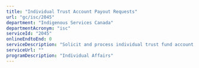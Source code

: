 ```yaml
---
title: "Individual Trust Account Payout Requests"
url: "gc/isc/2045"
department: "Indigenous Services Canada"
departmentAcronym: "isc"
serviceId: "2045"
onlineEndtoEnd: 0
serviceDescription: "Solicit and process individual trust fund account payment requests"
serviceUrl: ""
programDescription: "Individual Affairs"
---
```

